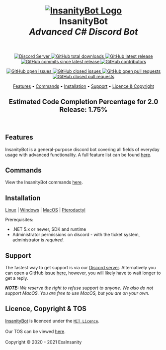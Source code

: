 <h1 align="center">
  <a href="https://github.com/InsanityNetwork/InsanityBot/"><img src="https://i.trainergamer.me/CLbsn.png" alt="InsanityBot Logo"></a>
  <br>
  InsanityBot
  <br>
  <em>Advanced C# Discord Bot</em>
  <br>
  <br>
</h1>
<p align="center">
  <a href="https://discord.gg/8TKJaGs">
    <img src="https://discordapp.com/api/guilds/743925984708919296/widget.png?style=shield" alt="Discord Server">
  </a>
  <a href="https://github.com/InsanityNetwork/InsanityBot/graphs/traffic">
     <img alt="GitHub total downloads" src="https://img.shields.io/github/downloads/InsanityNetwork/InsanityBot/total"> 
  </a>
  <a href="https://github.com/InsanityNetwork/InsanityBot/releases">
    <img alt="GitHub latest release" src="https://img.shields.io/github/v/release/InsanityNetwork/InsanityBot?include_prereleases">
  </a>
  <a href="https://github.com/InsanityNetwork/InsanityBot/commits/main">
     <img alt="GitHub commits since latest release" src="https://img.shields.io/github/commits-since/InsanityNetwork/InsanityBot/latest/2.0.0-dev?include_prereleases"> 
  </a>
  <a href="https://github.com/InsanityNetwork/InsanityBot/graphs/contributors">
   <img alt="GitHub contributors" src="https://img.shields.io/github/contributors/InsanityNetwork/InsanityBot"> 
  </a>
</p>
<p align="center">
  <a href="https://github.com/InsanityNetwork/InsanityBot/issues?q=is%3Aopen+is%3Aissue">
    <img alt="GitHub open issues" src="https://img.shields.io/github/issues-raw/InsanityNetwork/InsanityBot"> 
  </a>
  <a href="https://github.com/InsanityNetwork/InsanityBot/issues?q=is%3Aissue+is%3Aclosed">
    <img alt="GitHub closed issues" src="https://img.shields.io/github/issues-closed-raw/InsanityNetwork/InsanityBot"> 
  </a>
  <a href="https://github.com/InsanityNetwork/InsanityBot/pulls?q=is%3Aopen+is%3Apr">
    <img alt="GitHub open pull requests" src="https://img.shields.io/github/issues-pr-raw/InsanityNetwork/InsanityBot"> 
  </a>
  <a href="https://github.com/InsanityNetwork/InsanityBot/pulls?q=is%3Apr+is%3Aclosed">
    <img alt="GitHub closed pull requests" src="https://img.shields.io/github/issues-pr-closed-raw/InsanityNetwork/InsanityBot"><br>
  </a>
</p>
<p align="center">
  <a href="#features">Features</a>
  •
  <a href="#commands">Commands</a>
  •
  <a href="#installation">Installation</a>
  •
  <a href="#support">Support</a>
  •
  <a href="#licence-copyright--tos">Licence & Copyright</a>
</p>
<h2 align="center">
Estimated Code Completion Percentage for 2.0 Release: 1.75%
</h2>
<br />
</h3>

## Features

InsanityBot is a general-purpose discord bot covering all fields of everyday usage with advanced functionality. A full feature list can be found [here](./features.md).

## Commands

View the InsanityBot commands [here](https://docs.insanity.network/en/InsanityBot/Commands).

## Installation

[Linux](https://docs.insanity.network/en/InsanityBot/Linux-Installation) | 
[Windows](https://docs.insanity.network/en/InsanityBot/Windows-Installation) | 
[MacOS](https://docs.insanity.network/en/InsanityBot/MacOS-Installation) | 
[Pterodactyl](https://docs.insanity.network/en/InsanityBot/Pterodactyl)

Prerequisites:

- .NET 5.x or newer, SDK and runtime
- Administrator permissions on discord - with the ticket system, administrator is *required.*

## Support

The fastest way to get support is via our [Discord server](https://discord.gg/8TKJaGs). Alternatively you can open a GitHub issue [here](https://github.com/InsanityNetwork/InsanityBot/issues/new/choose), however, you will likely have to wait longer to get a reply.

***NOTE:** We reserve the right to refuse support to anyone. We also do not support MacOS. You are free to use MacOS, but you are on your own.*

## Licence, Copyright & TOS

[InsanityBot](https://github.com/InsanityNetwork/InsanityBot) is licenced under the [`MIT Licence`](https://github.com/InsanityNetwork/InsanityBot/blob/master/LICENSE).
<br /><br />
Our TOS can be viewed [here](https://bot.insanity.network/tos/).
<br /><br />
Copyright &copy; 2020 - 2021 ExaInsanity
